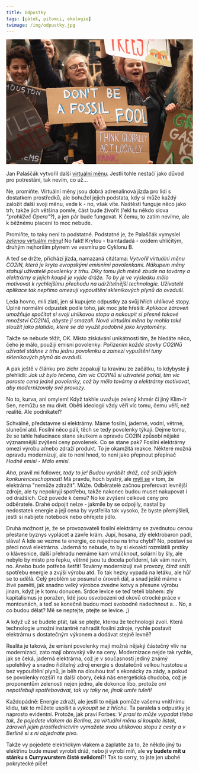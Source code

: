 ```yaml
---
title: Odpustky
tags: [pátek, pitomci, ekologie]
twimage: /img/odpustky.jpg
---
```


![cover](/img/odpustky.jpg)

Jan Palaščák vytvořil další [virtuální měnu](https://co2in.com/). Jestli tohle nestačí jako důvod pro potrestání, tak nevím, co už...

Ne, promiňte. Virtuální měny jsou dobrá adrenalinová jízda pro lidi s dostatkem prostředků, ale bohužel jejich podstata, kdy si může každý založit další svoji měnu, vede k - no, však víte. Naštěstí funguje něco jako trh, takže jich většina pomře, část bude živořit (řekl tu někdo slova _"prohlížeč Opera"_?), a jen pár bude fungovat. K čemu, to zatím nevíme, ale k běžnému placení to moc nebude.

Promiňte, to taky není to podstatné. Podstatné je, že Palaščák vymyslel [_zelenou_ virtuální měnu](https://forbes.cz/cech-vytvoril-novou-virtualni-menu-smazete-s-ni-svou-uhlikovou-stopu/)! No fakt! Krytou - tramtadadá - oxidem uhličitým, druhým nejhorším plynem ve vesmíru po Cyklonu B.

A teď se držte, přichází jízda, namazaná citátama: _Vytvořil virtuální měnu CO2IN, která je kryta evropskými emisními povolenkami. Nákupem měny stahují uživatelé povolenky z trhu. Díky tomu jich méně zbude na továrny a elektrárny a jejich koupě je vyjde dráže. To by je ve výsledku mělo motivovat k rychlejšímu přechodu na udržitelnější technologie. Uživatelé aplikace tak nepřímo omezují vypouštění skleníkových plynů do ovzduší._

Leda hovno, milí zlatí, jen si kupujete odpustky za svůj hřích uhlíkové stopy. Úplně normální odpustek podle toho, jak moc jste hřešili: _Aplikace zároveň umožňuje spočítat si svoji uhlíkovou stopu a nakoupit si přesně takové množství CO2INů, abyste ji smazali. Nová virtuální měna by mohla také sloužit jako platidlo, které se dá využít podobně jako kryptoměny._

Takže se nebude těžit, OK. Místo získávání unikátnosti tím, že hledáte něco, čeho je málo, použijí emisní povolenky: _Pořízením každé stovky CO2INů uživatel stáhne z trhu jednu povolenku a zamezí vypuštění tuny skleníkových plynů do ovzduší._

A pak ještě v článku pro zichr zopakují tu kravinu ze začátku, to kdybyste ji přehlídli: _Jak už bylo řečeno, čím víc CO2INů si uživatelé pořídí, tím víc poroste cena jedné povolenky, což by mělo továrny a elektrárny motivovat, aby modernizovaly své provozy._

No to, kurva, ani omylem! Když takhle uvažuje zelený khmér či jiný Klim-Ir Sen, nemůžu se mu divit. Oběti ideologií vždy věří víc tomu, čemu věří, než realitě. Ale podnikatel?

Schválně, představme si elektrárny. Máme fosilní, jaderné, vodní, větrné, sluneční atd. Fosilní něco pálí, těch se tedy povolenky týkají. Dejme tomu, že se tahle halucinace stane skutkem a opravdu CO2IN způsobí nějaké významnější zvýšení ceny povolenek. Co se stane pak? Fosilní elektrárny omezí výrobu a/nebo zdraží produkt. To je okamžitá reakce. Některé možná opravdu modernizují, ale to není hned, to není jako přepnout přepínač _Hodně emisí - Málo emisí_.

_Aha_, pravil mi follower, _tady to je! Budou vyrábět dráž, což sníží jejich konkurenceschopnost!_ Má pravdu, hoch bystrý, ale [mýlí se](https://twitter.com/_dr4k3/status/1412756333338759170) v tom, že elektrárna "nemůže zdražit". Může. Odběratelé začnou preferovat levnější zdroje, ale ty nepokryjí spotřebu, takže nakonec budou muset nakupovat i od dražších. Což povede k čemu? No ke zvýšení celkové ceny pro odběratele. Drahé odpojit nelze - jakmile by se odpojily, nastal by nedostatek energie a její cena by vystřelila tak vysoko, že byste přemýšleli, jestli si nabijete notebook nebo ohřejete jídlo.

Druhá možnost je, že se provozovateli fosilní elektrárny se zvednutou cenou přestane byznys vyplácet a zavře krám. Jupí, hosana, zlý elektrobaron padl, sláva! A kde se vezme ta energie, co najednou na trhu chybí? No, postaví se přeci nová elektrárna. Jaderná to nebude, to by si ekoakti rozmlátili prstíky o klávesnice, další přehradu nemáme kam vmáčknout, solární by šly, ale nebylo by místo pro řepku, větrné jsou tu docela pofiderní, tak vám nevím, no. Anebo bude potřeba šetřit! Továrny modernizují své provozy, čímž sníží spotřebu energie a zvýší výrobu atd. To tak hezky vypadá na letáku, ale hůř se to udělá. Celý problém se posunul o úroveň dál, a snad ještě máme v živé paměti, jak snadno velký výrobce zvedne kotvy a přesune výrobu jinam, když je k tomu donucen. Srdce levice se teď tetelí blahem: zlý kapitalismus je poražen, lidé jsou osvobozeni od okovů otrocké práce v montovnách, a teď se konečně budou moci svobodně nadechnout a... No, a co budou dělat? Mě se neptejte, ptejte se levice. ;)

A když už se budete ptát, tak se ptejte, kterou že technologii zvolí. Která technologie umožní instantně nahradit fosilní zdroje, rychle postavit elektrárnu s dostatečným výkonem a dodávat stejně levně?

Realita je taková, že emisní povolenky mají možná nějaký částečný vliv na modernizaci, zato mají obrovský vliv na ceny. Modernizace nejde tak rychle, jak se čeká, jaderná elektrárna, což je v současnosti jediný známý spolehlivý a snadno řiditelný zdroj energie s dostatečně velkou hustotou a bez vypouštění plynů, je běh na dlouhou trať s ekonácky za zády, a pokud se povolenky rozšíří na další obory, čeká nás energetická chudoba, což je proponentům zelenosti nejen jedno, ale dokonce libo, protože _oni nepotřebují spotřebovávat, tak vy taky ne, jinak umře tuleň!_

Každopádně: Energie zdraží, ale jestli to nějak pomůže vašemu vnitřnímu klidu, tak to můžete uspíšit a _vykoupit se z hříchu_. Ta paralela s odpustky je naprosto evidentní. Protože, jak praví Forbes: _V praxi to může vypadat třeba tak, že pojedete vlakem do Berlína, za virtuální měnu si koupíte lístek, zároveň jejím prostřednictvím vymažete svou uhlíkovou stopu z cesty a v Berlíně si s ní objednáte pivo._

Takže vy pojedete elektrickým vlakem a zaplatíte za to, že někdo jiný tu elektřinu bude muset vyrobit dráž, nebo ji vyrobí míň, ale **vy budete mít u stánku s Currywurstem čisté svědomí**?! Tak to sorry, to jste jen ubohé pokrytecké píče!